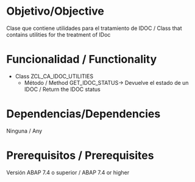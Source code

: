 # Objetivo/Objective
Clase que contiene utilidades para el tratamiento de IDOC / Class that contains utilities for the treatment of IDoc

# Funcionalidad / Functionality

- Class ZCL_CA_IDOC_UTILITIES
  - Método / Method GET_IDOC_STATUS-> Devuelve el estado de un IDOC / Return the IDOC status
  
# Dependencias/Dependencies

Ninguna / Any

# Prerequisitos / Prerequisites

Versión ABAP 7.4 o superior / ABAP 7.4 or higher

